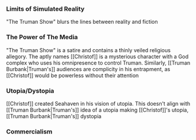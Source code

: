 ### Limits of Simulated Reality
"The Truman Show" blurs the lines between reality and fiction
### The Power of The Media
"The Truman Show" is a satire and contains a thinly veiled religious allegory. The aptly names [[Christof]] is a mysterious character with a God complex who uses his omnipresence to control Truman. Similarly, [[Truman Burbank|Truman's]] audiences are complicity in his entrapment, as [[Christof]] would be powerless without their attention
### Utopia/Dystopia
[[Christof]] created Seahaven in his vision of utopia. This doesn't align with [[Truman Burbank|Truman's]] idea of a utopia making [[Christof]]'s utopia, [[Truman Burbank|Truman's]] dystopia
### Commercialism
